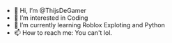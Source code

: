 - 👋 Hi, I’m @ThijsDeGamer
- 👀 I’m interested in Coding
- 🌱 I’m currently learning Roblox Exploting and Python
- 📫 How to reach me: You can't lol.

<!---
ThijsDeGamer/ThijsDeGamer is a ✨ special ✨ repository because its `README.md` (this file) appears on your GitHub profile.
You can click the Preview link to take a look at your changes.
--->
